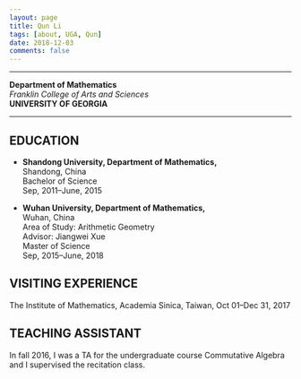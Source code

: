 ```yaml
---
layout: page
title: Qun Li
tags: [about, UGA, Qun]
date: 2018-12-03
comments: false
---
```


***
**Department of Mathematics**  
_Franklin College of Arts and Sciences_  
**UNIVERSITY OF GEORGIA**  
***

## EDUCATION
* __Shandong University, Department of Mathematics,__  
Shandong, China  
Bachelor of Science  
Sep, 2011–June, 2015

* __Wuhan University, Department of Mathematics,__  
Wuhan, China  
Area of Study: Arithmetic Geometry  
Advisor: Jiangwei Xue  
Master of Science  
Sep, 2015–June, 2018


## VISITING EXPERIENCE
The Institute of Mathematics, Academia Sinica, Taiwan, Oct 01–Dec 31, 2017


## TEACHING ASSISTANT
In fall 2016, I was a TA for the undergraduate course Commutative Algebra and I supervised the recitation class.
